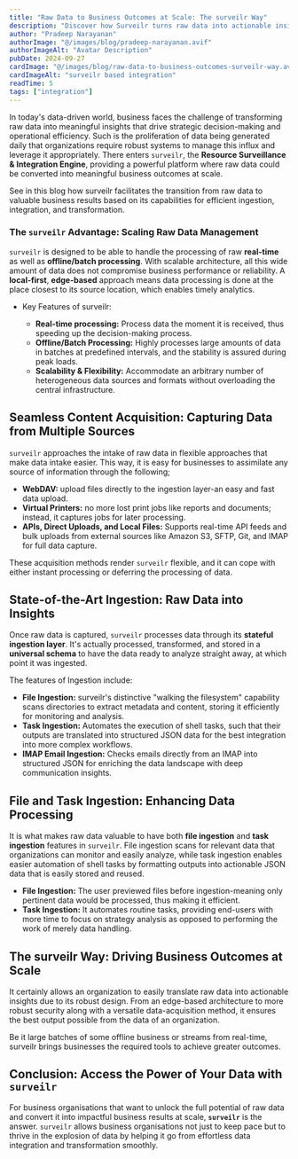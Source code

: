 ```yaml
---
title: "Raw Data to Business Outcomes at Scale: The surveilr Way"
description: "Discover how Surveilr turns raw data into actionable insights, enhancing decision-making and operational efficiency for data-driven organizations."
author: "Pradeep Narayanan"
authorImage: "@/images/blog/pradeep-narayanan.avif"
authorImageAlt: "Avatar Description"
pubDate: 2024-09-27
cardImage: "@/images/blog/raw-data-to-business-outcomes-surveilr-way.avif"
cardImageAlt: "surveilr based integration"
readTime: 5
tags: ["integration"]
---
```


In today's data-driven world, business faces the challenge of transforming raw data into meaningful insights that drive strategic decision-making and operational efficiency. Such is the proliferation of data being generated daily that organizations require robust systems to manage this influx and leverage it appropriately. There enters `surveilr`, the **Resource Surveillance & Integration Engine**, providing a powerful platform where raw data could be converted into meaningful business outcomes at scale.

See in this blog how surveilr facilitates the transition from raw data to valuable business results based on its capabilities for efficient ingestion, integration, and transformation.


### The `surveilr` Advantage: Scaling Raw Data Management

`surveilr` is designed to be able to handle the processing of raw **real-time** as well as **offline/batch processing**. With scalable architecture, all this wide amount of data does not compromise business performance or reliability. A **local-first**, **edge-based** approach means data processing is done at the place closest to its source location, which enables timely analytics.

- Key Features of surveilr:

    - **Real-time processing:** Process data the moment it is received, thus speeding up the decision-making process.
    - **Offline/Batch Processing:** Highly processes large amounts of data in batches at predefined intervals, and the stability is assured during peak loads.
    - **Scalability & Flexibility:** Accommodate an arbitrary number of heterogeneous data sources and formats without overloading the central infrastructure.


## Seamless Content Acquisition: Capturing Data from Multiple Sources

`surveilr` approaches the intake of raw data in flexible approaches that make data intake easier. This way, it is easy for businesses to assimilate any source of information through the following;

- **WebDAV:** upload files directly to the ingestion layer-an easy and fast data upload.
- **Virtual Printers:** no more lost print jobs like reports and documents; instead, it captures jobs for later processing.
- **APIs, Direct Uploads, and Local Files:** Supports real-time API feeds and bulk uploads from external sources like Amazon S3, SFTP, Git, and IMAP for full data capture.

These acquisition methods render `surveilr` flexible, and it can cope with either instant processing or deferring the processing of data.

## State-of-the-Art Ingestion: Raw Data into Insights

Once raw data is captured, `surveilr` processes data through its **stateful ingestion layer**. It's actually processed, transformed, and stored in a **universal schema** to have the data ready to analyze straight away, at which point it was ingested.

The features of Ingestion include:

- **File Ingestion:** surveilr's distinctive "walking the filesystem" capability scans directories to extract metadata and content, storing it efficiently for monitoring and analysis.
- **Task Ingestion:** Automates the execution of shell tasks, such that their outputs are translated into structured JSON data for the best integration into more complex workflows.
- **IMAP Email Ingestion:** Checks emails directly from an IMAP into structured JSON for enriching the data landscape with deep communication insights.


## File and Task Ingestion: Enhancing Data Processing

It is what makes raw data valuable to have both **file ingestion** and **task ingestion** features in `surveilr`. File ingestion scans for relevant data that organizations can monitor and easily analyze, while task ingestion enables easier automation of shell tasks by formatting outputs into actionable JSON data that is easily stored and reused.

- **File Ingestion:** The user previewed files before ingestion-meaning only pertinent data would be processed, thus making it efficient.
- **Task Ingestion:** It automates routine tasks, providing end-users with more time to focus on strategy analysis as opposed to performing the work of merely data handling.


## The surveilr Way: Driving Business Outcomes at Scale

It certainly allows an organization to easily translate raw data into actionable insights due to its robust design. From an edge-based architecture to more robust security along with a versatile data-acquisition method, it ensures the best output possible from the data of an organization.

Be it large batches of some offline business or streams from real-time, surveilr brings businesses the required tools to achieve greater outcomes.


## Conclusion: Access the Power of Your Data with `surveilr`

For business organisations that want to unlock the full potential of raw data and convert it into impactful business results at scale, **`surveilr`** is the answer. `surveilr` allows business organisations not just to keep pace but to thrive in the explosion of data by helping it go from effortless data integration and transformation smoothly.
